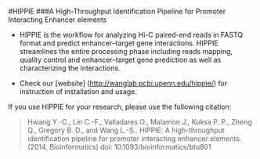 <html>

#HIPPIE
###A High-Throughput Identification Pipeline for Promoter Interacting Enhancer elements



* HIPPIE is the workflow for analyzing Hi-C paired-end reads in FASTQ format and predict enhancer–target gene interactions. HIPPIE streamlines the entire processing phase including reads mapping, quality control and enhancer–target gene prediction as well as characterizing the interactions.

* Check our [website] (http://wanglab.pcbi.upenn.edu/hippie/) for instruction of installation and usage. 



If you use HIPPIE for your research, please use the following citation:

> Hwang Y.-C., Lin C.-F., Valladares O., Malamon J., Kuksa P. P., Zheng Q., Gregory B. D., and Wang L.-S.. HIPPIE: A high-throughput identification pipeline for promoter interacting enhancer elements. (2014, Bioinformatics) doi: 10.1093/bioinformatics/btu801


